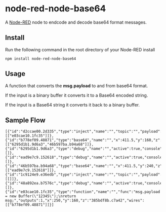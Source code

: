 node-red-node-base64
====================

A <a href="http://nodered.org" target="_new">Node-RED</a> node to endcode and decode base64 format messages.


Install
-------

Run the following command in the root directory of your Node-RED install

    npm install node-red-node-base64

Usage
-----

A function that converts the **msg.payload** to and from base64 format.

If the input is a binary buffer it converts it to a Base64 encoded string.

If the input is a Base64 string it converts it back to a binary buffer.

Sample Flow
-----------

<pre><code>[{"id":"d2ccae00.2d335","type":"inject","name":"","topic":"","payload":"","payloadType":"none","repeat":"","crontab":"","once":false,"x":136,"y":99,"z":"385bdf8b.c7a42","wires":[["e03cae10.1fc35"]]},{"id":"b778ef09.48871","type":"base64","name":"","x":411.5,"y":160,"z":"385bdf8b.c7a42","wires":[["6295d1b1.9d6a3","46b597ba.b94a68"]]},{"id":"6295d1b1.9d6a3","type":"debug","name":"","active":true,"console":"false","complete":"false","x":610,"y":160,"z":"385bdf8b.c7a42","wires":[]},{"id":"ead9e7c9.152618","type":"debug","name":"","active":true,"console":"false","complete":"false","x":610,"y":240,"z":"385bdf8b.c7a42","wires":[]},{"id":"46b597ba.b94a68","type":"base64","name":"","x":411.5,"y":240,"z":"385bdf8b.c7a42","wires":[["ead9e7c9.152618"]]},{"id":"1c9124e9.e36edb","type":"inject","name":"","topic":"","payload":"","payloadType":"date","repeat":"","crontab":"","once":false,"x":1775,"y":113,"z":"385bdf8b.c7a42","wires":[[]]},{"id":"48a892ea.b7576c","type":"debug","name":"","active":true,"console":"false","complete":"false","x":2171,"y":210,"z":"385bdf8b.c7a42","wires":[]},{"id":"e03cae10.1fc35","type":"function","name":"","func":"msg.payload = new Buffer(\"12345\");\nreturn msg;","outputs":1,"x":250,"y":160,"z":"385bdf8b.c7a42","wires":[["b778ef09.48871"]]}]
</code></pre>
